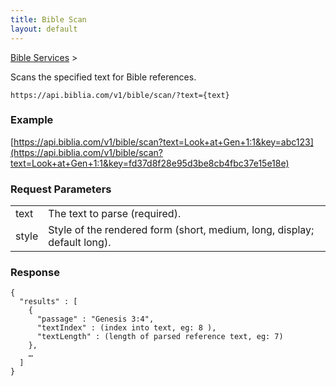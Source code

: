 ```yaml
---
title: Bible Scan
layout: default
---
```

[Bible Services](Bible_Services) >

Scans the specified text for Bible references.

    https://api.biblia.com/v1/bible/scan/?text={text}

### Example

[https://api.biblia.com/v1/bible/scan?text=Look+at+Gen+1:1&key=abc123](https://api.biblia.com/v1/bible/scan?text=Look+at+Gen+1:1&key=fd37d8f28e95d3be8cb4fbc37e15e18e)

### Request Parameters

<table>
<tr><td> text </td><td> The text to parse (required). </td></tr>
<tr><td> style </td><td> Style of the rendered form (short, medium, long, display; default long). </td></tr>
</table>

### Response

    {
      "results" : [
        {
          "passage" : "Genesis 3:4",
          "textIndex" : (index into text, eg: 8 ),
          "textLength" : (length of parsed reference text, eg: 7)
        },
        …
      ]
    }
